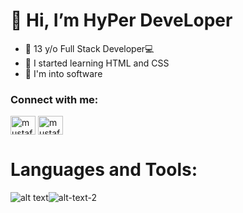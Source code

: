 # 👋 Hi, I’m HyPer DeveLoper
- 👀 13 y/o  Full Stack Developer💻
- 🌱 I started learning HTML and CSS
- 💞️ I'm into software
<!---
HYpErDvlopr/HYpErDvlopr is a ✨ special ✨ repository because its `README.md` (this file) appears on your GitHub profile.
You can click the Preview link to take a look at your changes.
--->

<h3 align="left">Connect with me:</h3>
<p align="left">
<a href="https://twitter.com/HyDeve_tr" target="blank"><img align="center" src="https://raw.githubusercontent.com/rahuldkjain/github-profile-readme-generator/master/src/images/icons/Social/twitter.svg" alt="mustafaakocaa99" height="30" width="40" /></a>
  <a href="https://twitter.com/HyDeve_eng" target="blank"><img align="center" src="https://raw.githubusercontent.com/rahuldkjain/github-profile-readme-generator/master/src/images/icons/Social/twitter.svg" alt="mustafaakocaa99" height="30" width="40" /></a>
</p>

# Languages and Tools:
![alt text](https://upload.wikimedia.org/wikipedia/commons/thumb/d/d5/CSS3_logo_and_wordmark.svg/40px-CSS3_logo_and_wordmark.svg.png)![alt-text-2](https://upload.wikimedia.org/wikipedia/commons/thumb/6/61/HTML5_logo_and_wordmark.svg/55px-HTML5_logo_and_wordmark.svg.png)
